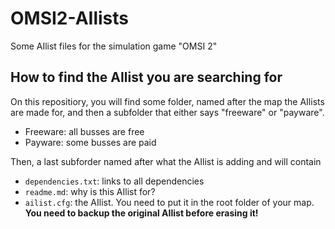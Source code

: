 # OMSI2-AIlists
Some AIlist files for the simulation game "OMSI 2"

## How to find the AIlist you are searching for
On this repositiory, you will find some folder, named after the map the AIlists are made for, and then a subfolder that either says "freeware" or "payware".
- Freeware: all busses are free
- Payware: some busses are paid

Then, a last subforder named after what the AIlist is adding and will contain
- `dependencies.txt`: links to all dependencies
- `readme.md`: why is this AIlist for?
- `ailist.cfg`: the AIlist. You need to put it in the root folder of your map. **You need to backup the original AIlist before erasing it!**
